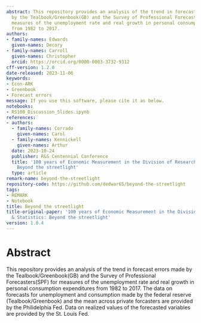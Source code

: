 ```yaml
---
abstract: This repository provides an analysis of the trend in forecast errors made
  by the Tealbook/Greenbook(GB) and the Survey of Professional Forecasters(SPF) for
  measures of the unemployment rate and real growth in personal consumption expenditures
  from 1982 to 2017.
authors:
- family-names: Edwards
  given-names: Decory
- family-names: Carroll
  given-names: Christopher
  orcid: https://orcid.org/0000-0003-3732-9312
cff-version: 1.2.0
date-released: 2023-11-06
keywords:
- Econ-ARK
- Greenbook
- Forecast errors
message: If you use this software, please cite it as below.
notebooks:
- RS100_Discussion_Slides.ipynb
references:
- authors:
  - family-names: Corrado
    given-names: Carol
  - family-names: Kennickell
    given-names: Arthur
  date: 2023-10-24
  publisher: R&S Centennial Conference
  title: '100 years of Economic Measurement in the Division of Research & Statistics:
    Beyond the streetlight'
  type: article
remark-name: beyond-the-streetlight
repository-code: https://github.com/dedwar65/beyond-the-streetlight
tags:
- REMARK
- Notebook
title: Beyond the streetlight
title-original-paper: '100 years of Economic Measurement in the Division of Research
  & Statistics: Beyond the streetlight'
version: 1.0.4
---
```


# Abstract

This repository provides an analysis of the trend in forecast errors made by the Tealbook/Greenbook(GB) and the Survey of Professional Forecasters(SPF) for measures of the unemployment rate and real growth in personal consumption expenditures from 1982 to 2017. The data on forecasts for unemployment and consumption made by the federal reserve (Tealbook/Greenbook) and the mean across private forcasters are provided by the Philidelphia Fed. Data on realized values of the forecasted variables are provided by the St. Louis Fed. 
